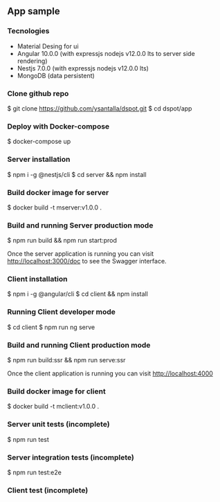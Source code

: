 ## App sample

### Tecnologies

* Material Desing for ui
* Angular 10.0.0 (with expressjs nodejs v12.0.0 lts to server side rendering)
* Nestjs 7.0.0 (with expressjs nodejs v12.0.0 lts)
* MongoDB (data persistent)

### Clone github repo

$ git clone https://github.com/ysantalla/dspot.git
$ cd dspot/app

### Deploy with Docker-compose

$ docker-compose up

### Server installation

$ npm i -g @nestjs/cli
$ cd server && npm install

### Build docker image for server

$ docker build -t mserver:v1.0.0 .

### Build and running Server production mode

$ npm run build && npm run start:prod

Once the server application is running you can visit [http://localhost:3000/doc](http://localhost:3000/doc) to see the Swagger interface.

### Client installation

$ npm i -g @angular/cli
$ cd client && npm install

### Running Client developer mode

$ cd client
$ npm run ng serve

### Build and running Client production mode

$ npm run build:ssr && npm run serve:ssr

Once the client application is running you can visit [http://localhost:4000](http://localhost:4000)

### Build docker image for client

$ docker build -t mclient:v1.0.0 .

### Server unit tests (incomplete)

$ npm run test

### Server integration tests (incomplete)

$ npm run test:e2e

### Client test (incomplete)
